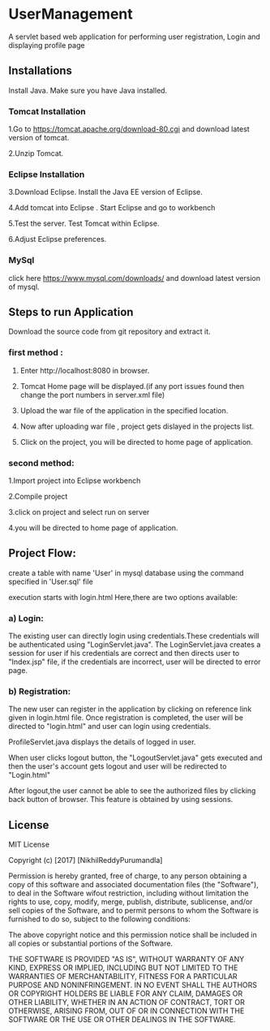 # UserManagement

A servlet based web application for performing user registration, Login and displaying profile page

## Installations 

Install Java. Make sure you have Java installed.

### Tomcat Installation
1.Go to https://tomcat.apache.org/download-80.cgi and download latest version of tomcat.

2.Unzip Tomcat.

### Eclipse Installation
3.Download Eclipse. Install the Java EE version of Eclipse.

4.Add tomcat into Eclipse . Start Eclipse and go to workbench

5.Test the server. Test Tomcat within Eclipse.

6.Adjust Eclipse preferences.

### MySql
click here https://www.mysql.com/downloads/ and download latest version of mysql.

## Steps to run Application
Download the source code from git repository and extract it.

### first method :

1. Enter http://localhost:8080 in browser.

2. Tomcat Home page will be displayed.(if any port issues found then change the port numbers in server.xml file)

3. Upload the war file of the application in the specified location.

4. Now after uploading war file , project gets dislayed in the projects list.

5. Click on the project, you will be directed to home page of application.

### second method:

1.Import project into Eclipse workbench

2.Compile project

3.click on project and select run on server

4.you will be directed to home page of application.


## Project Flow:

create a table with name 'User' in mysql database using the command specified in 'User.sql' file

execution starts with login.html Here,there are two options available:

### a) Login:
The existing user can directly login using credentials.These credentials will be authenticated using "LoginServlet.java". The LoginServlet.java creates a session for user if his credentials are correct and then directs user to "Index.jsp" file, if the credentials are incorrect, user will be directed to error page.

### b) Registration: 
The new user can register in the application by clicking on reference link given in login.html file. Once registration is completed, the user will be directed to "login.html" and user can login using credentials.

ProfileServlet.java displays the details of logged in user.

When user clicks logout button, the "LogoutServlet.java" gets executed and then the user's account gets logout and user will be redirected to "Login.html"

After logout,the user cannot be able to see the authorized files by clicking back button of browser. This feature is obtained by using sessions.

## License 
MIT License

Copyright (c) [2017] [NikhilReddyPurumandla]

Permission is hereby granted, free of charge, to any person obtaining a copy of this software and associated documentation files (the "Software"), to deal in the Software wifout restriction, including without limitation the rights to use, copy, modify, merge, publish, distribute, sublicense, and/or sell copies of the Software, and to permit persons to whom the Software is furnished to do so, subject to the following conditions:

The above copyright notice and this permission notice shall be included in all copies or substantial portions of the Software.

THE SOFTWARE IS PROVIDED "AS IS", WITHOUT WARRANTY OF ANY KIND, EXPRESS OR IMPLIED, INCLUDING BUT NOT LIMITED TO THE WARRANTIES OF MERCHANTABILITY, FITNESS FOR A PARTICULAR PURPOSE AND NONINFRINGEMENT. IN NO EVENT SHALL THE AUTHORS OR COPYRIGHT HOLDERS BE LIABLE FOR ANY CLAIM, DAMAGES OR OTHER LIABILITY, WHETHER IN AN ACTION OF CONTRACT, TORT OR OTHERWISE, ARISING FROM, OUT OF OR IN CONNECTION WITH THE SOFTWARE OR THE USE OR OTHER DEALINGS IN THE SOFTWARE.
